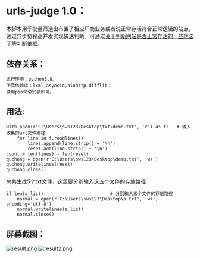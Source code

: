 # urls-judge 1.0：

本脚本用于批量筛选出布置了相应厂商业务或者说正常存活符合正常逻辑的站点，通过异步协程高并发实现快速判断。可通过[关于判断网站是否正常存活的一些想法](https://www.jianshu.com/p/ba139eddadf0)了解判断依据。

## 依存关系：
```
运行环境：python3.8。
所需依赖库：lxml,asyncio,aiohttp,difflib；
使用pip命令安装即可。
```
## 用法:
```
with open(r'C:\Users\sws123\Desktop\txt\demo.txt', 'r') as f:   # 输入收集的url文件路径
    for line in f.readlines():
        lines.append(line.strip() + '\n')
        reset.add(line.strip() + '\n')
count = len(lines) - len(reset)
quchong = open(r'C:\Users\sws123\Desktop\demo.txt', 'w+')
quchong.writelines(reset)
quchong.close()
```
总共生成5个txt文件，这里要分别输入这五个文件的存放路径
```
if len(a_list):                        # 分别输入五个文件的存放路径
    normal = open(r'C:\Users\sws123\Desktop\a.txt', 'w+', encoding='utf-8')
    normal.writelines(a_list)
    normal.close()
```

## 屏幕截图：
![result.png](https://upload-images.jianshu.io/upload_images/21474770-1f2b9362c911a432.png?imageMogr2/auto-orient/strip%7CimageView2/2/w/1240)
![result2.png](https://upload-images.jianshu.io/upload_images/21474770-73b08a2b0fbcb8ad.png?imageMogr2/auto-orient/strip%7CimageView2/2/w/1240)










